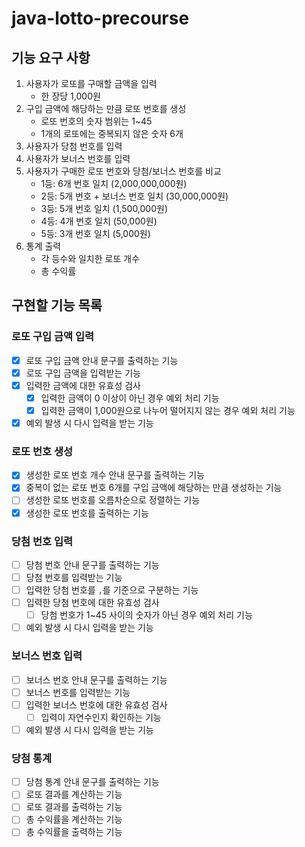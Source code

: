 # java-lotto-precourse

## 기능 요구 사항
1. 사용자가 로또를 구매할 금액을 입력
   - 한 장당 1,000원
2. 구입 금액에 해당하는 만큼 로또 번호를 생성
   - 로또 번호의 숫자 범위는 1~45
   - 1개의 로또에는 중복되지 않은 숫자 6개
3. 사용자가 당첨 번호를 입력
4. 사용자가 보너스 번호를 입력
5. 사용자가 구매한 로또 번호와 당첨/보너스 번호를 비교
   - 1등: 6개 번호 일치 (2,000,000,000원)
   - 2등: 5개 번호 + 보너스 번호 일치 (30,000,000원)
   - 3등: 5개 번호 일치 (1,500,000원)
   - 4등: 4개 번호 일치 (50,000원)
   - 5등: 3개 번호 일치 (5,000원)
6. 통계 출력
   - 각 등수와 일치한 로또 개수
   - 총 수익률

## 구현할 기능 목록
### 로또 구입 금액 입력
- [x] 로또 구입 금액 안내 문구를 출력하는 기능
- [x] 로또 구입 금액을 입력받는 기능
- [x] 입력한 금액에 대한 유효성 검사
  - [x] 입력한 금액이 0 이상이 아닌 경우 예외 처리 기능
  - [x] 입력한 금액이 1,000원으로 나누어 떨어지지 않는 경우 예외 처리 기능
- [x] 예외 발생 시 다시 입력을 받는 기능

### 로또 번호 생성
- [x] 생성한 로또 번호 개수 안내 문구를 출력하는 기능
- [x] 중복이 없는 로또 번호 6개를 구입 금액에 해당하는 만큼 생성하는 기능
- [ ] 생성한 로또 번호를 오름차순으로 정렬하는 기능
- [x] 생성한 로또 번호를 출력하는 기능

### 당첨 번호 입력
- [ ] 당첨 번호 안내 문구를 출력하는 기능
- [ ] 당첨 번호를 입력받는 기능
- [ ] 입력한 당첨 번호를 `,`를 기준으로 구분하는 기능
- [ ] 입력한 당첨 번호에 대한 유효성 검사
  - [ ] 당첨 번호가 1~45 사이의 숫자가 아닌 경우 예외 처리 기능
- [ ] 예외 발생 시 다시 입력을 받는 기능

### 보너스 번호 입력
- [ ] 보너스 번호 안내 문구를 출력하는 기능
- [ ] 보너스 번호를 입력받는 기능
- [ ] 입력한 보너스 번호에 대한 유효성 검사
  - [ ] 입력이 자연수인지 확인하는 기능
- [ ] 예외 발생 시 다시 입력을 받는 기능

### 당첨 통계
- [ ] 당첨 통계 안내 문구를 출력하는 기능
- [ ] 로또 결과를 계산하는 기능
- [ ] 로또 결과를 출력하는 기능
- [ ] 총 수익률을 계산하는 기능
- [ ] 총 수익률을 출력하는 기능
